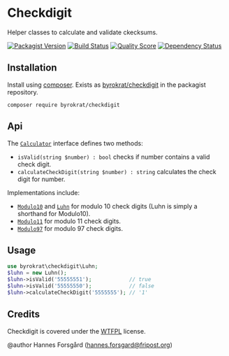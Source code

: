 Checkdigit
==========

Helper classes to calculate and validate ckecksums.

[![Packagist Version](https://img.shields.io/packagist/v/byrokrat/checkdigit.svg?style=flat-square)](https://packagist.org/packages/byrokrat/checkdigit)
[![Build Status](https://img.shields.io/travis/byrokrat/checkdigit/master.svg?style=flat-square)](https://travis-ci.org/byrokrat/checkdigit)
[![Quality Score](https://img.shields.io/scrutinizer/g/byrokrat/checkdigit.svg?style=flat-square)](https://scrutinizer-ci.com/g/byrokrat/checkdigit)
[![Dependency Status](https://img.shields.io/gemnasium/byrokrat/checkdigit.svg?style=flat-square)](https://gemnasium.com/byrokrat/checkdigit)

Installation
------------
Install using [composer](http://getcomposer.org/). Exists as
[byrokrat/checkdigit](https://packagist.org/packages/byrokrat/checkdigit)
in the packagist repository.

    composer require byrokrat/checkdigit

Api
---
The [`Calculator`](/src/Calculator.php) interface defines two methods:

 * `isValid(string $number) : bool` checks if number contains a valid check digit.
 * `calculateCheckDigit(string $number) : string` calculates the check digit for number.

Implementations include:

 * [`Modulo10`](/src/Modulo10.php) and [`Luhn`](/src/Luhn.php) for modulo 10 check digits
   (Luhn is simply a shorthand for Modulo10).
 * [`Modulo11`](/src/Modulo11.php) for modulo 11 check digits.
 * [`Modulo97`](/src/Modulo97.php) for modulo 97 check digits.

Usage
-----
```php
use byrokrat\checkdigit\Luhn;
$luhn = new Luhn();
$luhn->isValid('55555551');            // true
$luhn->isValid('55555550');            // false
$luhn->calculateCheckDigit('5555555'); // '1'
```

Credits
-------
Checkdigit is covered under the [WTFPL](http://www.wtfpl.net/) license.

@author Hannes Forsgård (hannes.forsgard@fripost.org)
